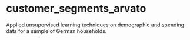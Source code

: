 # customer_segments_arvato
Applied unsupervised learning techniques on demographic and spending data for a sample of German households.
